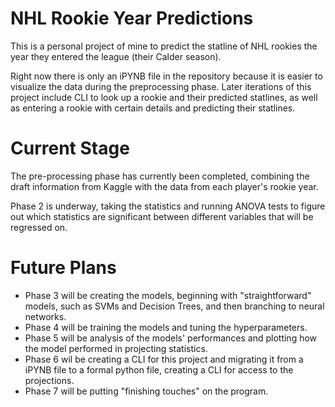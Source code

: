# NHL Rookie Year Predictions
This is a personal project of mine to predict the statline of NHL rookies the year they entered the league (their Calder season).

Right now there is only an iPYNB file in the repository because it is easier to visualize the data during the preprocessing phase. Later iterations of this project include CLI to look up a rookie and their predicted statlines, as well as entering a rookie with certain details and predicting their statlines.

# Current Stage
The pre-processing phase has currently been completed, combining the draft information from Kaggle with the data from each player's rookie year.

Phase 2 is underway, taking the statistics and running ANOVA tests to figure out which statistics are significant between different variables that will be regressed on.

# Future Plans
- Phase 3 will be creating the models, beginning with "straightforward" models, such as SVMs and Decision Trees, and then branching to neural networks.
- Phase 4 will be training the models and tuning the hyperparameters.
- Phase 5 will be analysis of the models' performances and plotting how the model performed in projecting statistics.
- Phase 6 wil be creating a CLI for this project and migrating it from a iPYNB file to a formal python file, creating a CLI for access to the projections.
- Phase 7 will be putting "finishing touches" on the program.

